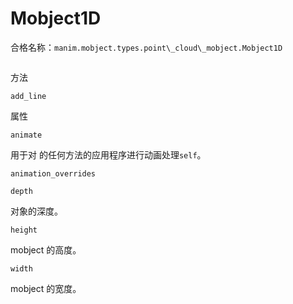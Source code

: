 # Mobject1D 

合格名称：`manim.mobject.types.point\_cloud\_mobject.Mobject1D`


```py

```

方法

`add_line`

属性

`animate`

用于对 的任何方法的应用程序进行动画处理`self`。

`animation_overrides`

`depth`

对象的深度。

`height`

mobject 的高度。

`width`

mobject 的宽度。
